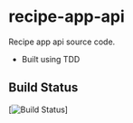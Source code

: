 # recipe-app-api
Recipe app api source code.

* Built using TDD

Build Status
-------------
[![Build Status](https://travis-ci.org/Naveenkorkopp/recipe-app-api.svg?branch=master)]

